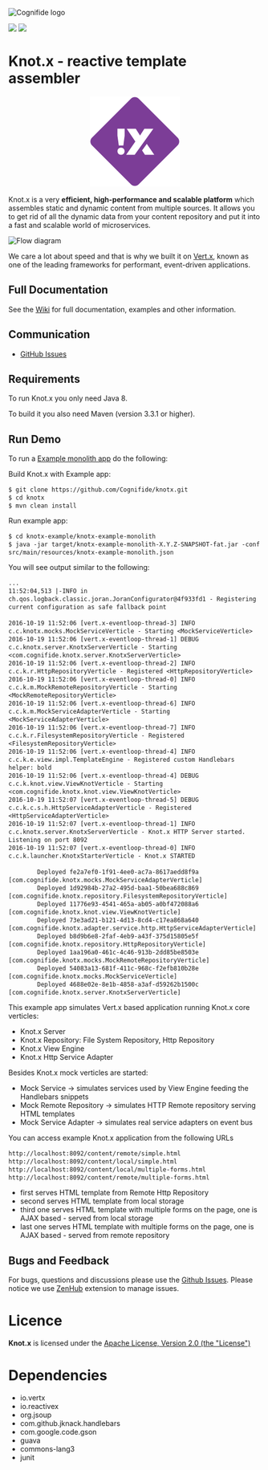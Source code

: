 ![Cognifide logo](http://cognifide.github.io/images/cognifide-logo.png)

[![][travis img]][travis]
[![][license img]][license]

# Knot.x - reactive template assembler
<p align="center">
  <img src="https://github.com/Cognifide/knotx/blob/master/icons/180x180.png?raw=true"
         alt="Knot.x"/>
</p>

Knot.x is a very **efficient, high-performance and scalable platform** which assembles static and dynamic content from multiple sources.
It allows you to get rid of all the dynamic data from your content repository and put it into a fast and scalable world of microservices.

![Flow diagram](icons/architecture/knotx-overview.png)

We care a lot about speed and that is why we built it on [Vert.x](http://vertx.io/), known as one of the leading frameworks for performant, event-driven applications.

## Full Documentation

See the [Wiki](https://github.com/Cognifide/knotx/wiki) for full documentation, examples and other information.

## Communication
- [GitHub Issues](https://github.com/Cognifide/knotx/issues)

## Requirements

To run Knot.x you only need Java 8.

To build it you also need Maven (version 3.3.1 or higher).

## Run Demo

To run a [Example monolith app](https://github.com/Cognifide/knotx/blob/master/knotx-example/knotx-example-monolith) do the following:

Build Knot.x with Example app:

```
$ git clone https://github.com/Cognifide/knotx.git
$ cd knotx
$ mvn clean install
```

Run example app:
```
$ cd knotx-example/knotx-example-monolith
$ java -jar target/knotx-example-monolith-X.Y.Z-SNAPSHOT-fat.jar -conf src/main/resources/knotx-example-monolith.json
```

You will see output similar to the following:
```
...
11:52:04,513 |-INFO in ch.qos.logback.classic.joran.JoranConfigurator@4f933fd1 - Registering current configuration as safe fallback point

2016-10-19 11:52:06 [vert.x-eventloop-thread-3] INFO  c.c.knotx.mocks.MockServiceVerticle - Starting <MockServiceVerticle>
2016-10-19 11:52:06 [vert.x-eventloop-thread-1] DEBUG c.c.knotx.server.KnotxServerVerticle - Starting <com.cognifide.knotx.server.KnotxServerVerticle>
2016-10-19 11:52:06 [vert.x-eventloop-thread-2] INFO  c.c.k.r.HttpRepositoryVerticle - Registered <HttpRepositoryVerticle>
2016-10-19 11:52:06 [vert.x-eventloop-thread-0] INFO  c.c.k.m.MockRemoteRepositoryVerticle - Starting <MockRemoteRepositoryVerticle>
2016-10-19 11:52:06 [vert.x-eventloop-thread-6] INFO  c.c.k.m.MockServiceAdapterVerticle - Starting <MockServiceAdapterVerticle>
2016-10-19 11:52:06 [vert.x-eventloop-thread-7] INFO  c.c.k.r.FilesystemRepositoryVerticle - Registered <FilesystemRepositoryVerticle>
2016-10-19 11:52:06 [vert.x-eventloop-thread-4] INFO  c.c.k.e.view.impl.TemplateEngine - Registered custom Handlebars helper: bold
2016-10-19 11:52:06 [vert.x-eventloop-thread-4] DEBUG c.c.k.knot.view.ViewKnotVerticle - Starting <com.cognifide.knotx.knot.view.ViewKnotVerticle>
2016-10-19 11:52:07 [vert.x-eventloop-thread-5] DEBUG c.c.k.c.s.h.HttpServiceAdapterVerticle - Registered <HttpServiceAdapterVerticle>
2016-10-19 11:52:07 [vert.x-eventloop-thread-1] INFO  c.c.knotx.server.KnotxServerVerticle - Knot.x HTTP Server started. Listening on port 8092
2016-10-19 11:52:07 [vert.x-eventloop-thread-0] INFO  c.c.k.launcher.KnotxStarterVerticle - Knot.x STARTED 

		Deployed fe2a7ef0-1f91-4ee0-ac7a-8617aedd8f9a [com.cognifide.knotx.mocks.MockServiceAdapterVerticle]
		Deployed 1d92984b-27a2-495d-baa1-50bea688c869 [com.cognifide.knotx.repository.FilesystemRepositoryVerticle]
		Deployed 11776e93-4541-465a-ab05-a0bf472088a6 [com.cognifide.knotx.knot.view.ViewKnotVerticle]
		Deployed 73e3ad21-b121-4d13-8cd4-c17ea868a640 [com.cognifide.knotx.adapter.service.http.HttpServiceAdapterVerticle]
		Deployed b8d9b6e8-2faf-4eb9-a43f-375d15805e5f [com.cognifide.knotx.repository.HttpRepositoryVerticle]
		Deployed 1aa196a0-461c-4c46-913b-2dd85be8503e [com.cognifide.knotx.mocks.MockRemoteRepositoryVerticle]
		Deployed 54083a13-681f-411c-968c-f2efb810b28e [com.cognifide.knotx.mocks.MockServiceVerticle]
		Deployed 4688e02e-8e1b-4858-a3af-d59262b1500c [com.cognifide.knotx.server.KnotxServerVerticle]
```

This example app simulates Vert.x based application running Knot.x core verticles:
 - Knot.x Server
 - Knot.x Repository: File System Repository, Http Repository
 - Knot.x View Engine
 - Knot.x Http Service Adapter
 
Besides Knot.x mock verticles are started:
 - Mock Service  -> simulates services used by View Engine feeding the Handlebars snippets
 - Mock Remote Repository -> simulates HTTP Remote repository serving HTML templates
 - Mock Service Adapter -> simulates real service adapters on event bus

You can access example Knot.x application from the following URLs
```
http://localhost:8092/content/remote/simple.html
http://localhost:8092/content/local/simple.html
http://localhost:8092/content/local/multiple-forms.html
http://localhost:8092/content/remote/multiple-forms.html
```
- first serves HTML template from Remote Http Repository
- second serves HTML template from local storage
- third one serves HTML template with multiple forms on the page, one is AJAX based - served from local storage
- last one serves HTML template with multiple forms on the page, one is AJAX based - served from remote repository

## Bugs and Feedback

For bugs, questions and discussions please use the [Github Issues](https://github.com/Cognifide/knotx/issues).
Please notice we use [ZenHub](https://www.zenhub.com/) extension to manage issues.

# Licence

**Knot.x** is licensed under the [Apache License, Version 2.0 (the "License")](https://www.apache.org/licenses/LICENSE-2.0.txt)

# Dependencies

- io.vertx
- io.reactivex
- org.jsoup
- com.github.jknack.handlebars
- com.google.code.gson
- guava
- commons-lang3
- junit


[travis]:https://travis-ci.org/Cognifide/knotx
[travis img]:https://travis-ci.org/Cognifide/knotx.svg?branch=master

[license]:LICENSE
[license img]:https://img.shields.io/badge/License-Apache%202-blue.svg
